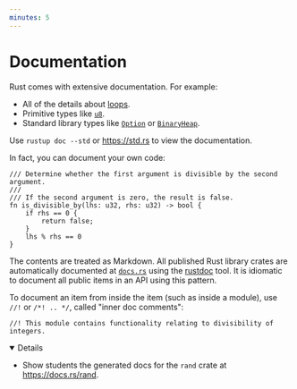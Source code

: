 ```yaml
---
minutes: 5
---
```


# Documentation

Rust comes with extensive documentation. For example:

- All of the details about
  [loops](https://doc.rust-lang.org/stable/reference/expressions/loop-expr.html).
- Primitive types like
  [`u8`](https://doc.rust-lang.org/stable/std/primitive.u8.html).
- Standard library types like
  [`Option`](https://doc.rust-lang.org/stable/std/option/enum.Option.html) or
  [`BinaryHeap`](https://doc.rust-lang.org/stable/std/collections/struct.BinaryHeap.html).

Use `rustup doc --std` or <https://std.rs> to view the documentation.

In fact, you can document your own code:

```rust,editable
/// Determine whether the first argument is divisible by the second argument.
///
/// If the second argument is zero, the result is false.
fn is_divisible_by(lhs: u32, rhs: u32) -> bool {
    if rhs == 0 {
        return false;
    }
    lhs % rhs == 0
}
```

The contents are treated as Markdown. All published Rust library crates are
automatically documented at [`docs.rs`](https://docs.rs) using the
[rustdoc](https://doc.rust-lang.org/rustdoc/what-is-rustdoc.html) tool. It is
idiomatic to document all public items in an API using this pattern.

To document an item from inside the item (such as inside a module), use `//!` or
`/*! .. */`, called "inner doc comments":

```rust,editable
//! This module contains functionality relating to divisibility of integers.
```

<details open='true'>

- Show students the generated docs for the `rand` crate at
  <https://docs.rs/rand>.

</details>
